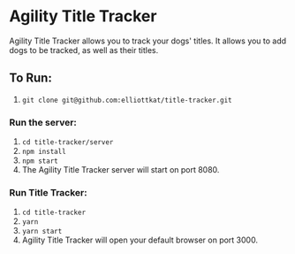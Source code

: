 # Agility Title Tracker
Agility Title Tracker allows you to track your dogs' titles.  It allows you to add dogs to be tracked, as well as their titles.

## To Run:
1. `git clone git@github.com:elliottkat/title-tracker.git`

### Run the server:
1. `cd title-tracker/server`
1. `npm install`
1. `npm start`
1. The Agility Title Tracker server will start on port 8080.

### Run Title Tracker:
1. `cd title-tracker`
1. `yarn`
1. `yarn start`
1. Agility Title Tracker will open your default browser on port 3000.

